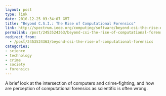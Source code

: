 ```yaml
---
layout: post
type: link
date: 2010-12-25 03:34:07 GMT
title: "Beyond C.S.I.: The Rise of Computational Forensics"
link: http://spectrum.ieee.org/computing/software/beyond-csi-the-rise-of-computational-forensics/0
permalink: /post/2453524363/beyond-csi-the-rise-of-computational-forensics
redirect_from: 
  - /post/2453524363/beyond-csi-the-rise-of-computational-forensics
categories:
- science
- technology
- crime
- society
- forensics
---
```

A brief look at the intersection of computers and crime-fighting, and how are perception of computational forensics as scientific is often wrong.